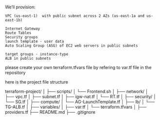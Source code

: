We’ll provision:

    VPC (us-east-1)  with public subnet across 2 AZs (us-east-1a and us-east-1b)

    Internet Gateway
    Route Tables
    Security groups
    launch template - user data
    Auto Scaling Group (ASG) of EC2 web servers in public subnets

    target groups - instance-type
    ALB in public subnets


please create your own terraform.tfvars file by refering to var.tf file in the repository


here is the project file structure

terraform-project/
│
├── scripts/
│   └── Frontend.sh
│
├── network/
│   ├── vpc.tf
│   ├── subnet.tf
│   ├── igw-nat.tf
│   └── RT.tf
│
├── security/
│   └── SG.tf
│
├── compute/
│   └── AG-LaunchTemplate.tf
│
├── lb/
│   └── TG-ALB.tf
│
├── variables/
│   ├── var.tf
│   └── terraform.tfvars
│
├── providers.tf
├── README.md
├── .gitignore

